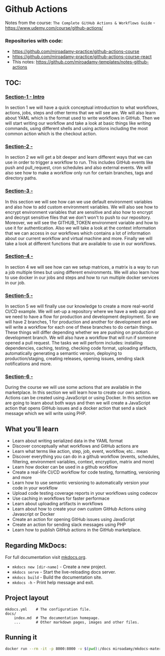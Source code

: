 # Github Actions

Notes from the course: `The Complete GitHub Actions & Workflows Guide` - https://www.udemy.com/course/github-actions/
### Repositories with code: 

* <https://github.com/miroadamy-practice/github-actions-course>
* <https://github.com/miroadamy-practice/github-actions-course-react>
* This notes: <https://github.com/miroadamy-templates/notes-github-actions>

## TOC:

### [Section-1 - Intro](./section-01.md)

In section 1 we will have a quick conceptual introduction to what workflows, actions, jobs, steps and other terms that we will see are. We will also learn about YAML which is the format used to write workflows in GitHub. Then we will start writing our workflow and take a look at basic things like writing commands, using different shells and using actions including the most common action which is the checkout action.

### [Section-2 - ](./section-02.md)


In section 2 we will get a bit deeper and learn different ways that we can use in order to trigger a workflow to run. This includes GitHub events like push and pull_request, cron schedules and also external events. We will also see how to make a workflow only run for certain branches, tags and directory paths.

### [Section-3 - ](./section-03.md)


In this section we will see how can we use default environment variables and also how to add custom environment variables. We will also see how to encrypt environment variables that are sensitive and also how to encrypt and decrypt sensitive files that we don't won't to push to our repository. Moreover, we will see the GITHUB_TOKEN environment variable and how to use it for authentication. Also we will take a look at the context information that we can access in our workflows which contains a lot of information about our current workflow and virtual machine and more. Finally we will take a look at different functions that are available to use in our workflows.

### [Section-4 - ](./section-04.md)

In section 4 we will see how can we setup matrices, a matrix is a way to run a job multiple times but using different environments. We will also learn how to use docker in our jobs and steps and how to run multiple docker services in our job.

### [Section-5 - ](./section-05.md)

In section 5 we will finally use our knowledge to create a more real-world CI/CD example. We will set-up a repository where we have a web app and we need to have a flow for production and development deployment. So we will have 2 branches, 1 for production and another for development and we will write a workflow for each one of these branches to do certain things. These things will differ depending whether we are pushing on production or development branch. We will also have a workflow that will run if someone opened a pull request. The tasks we will perform includes: installing dependencies, caching, testing, checking code format, uploading artifacts, automatically generating a semantic version, deploying to production/staging, creating releases, opening issues, sending slack notifications and more.

### [Section-6 - ](./section-06.md)

During the course we will use some actions that are available in the marketplace. In this section we will learn how to create our own actions. Actions can be created using JavaScript or using Docker. In this section we are going to learn about both ways and then we will create a JavaScript action that opens GitHub issues and a docker action that send a slack message which we will write using PHP.



## What you’ll learn

* Learn about writing serialized data in the YAML format
* Discover conceptually what workflows and GitHub actions are
* Learn what terms like action, step, job, event, workflow, etc.. mean
* Discover everything you can do in a github workflow (events, schedules, filtering, environment variables, context, encryption, matrix and more)
* Learn how docker can be used in a github workflow
* Create a real-life CI/CD workflow for code testing, formatting, versioning and more
* Learn how to use semantic versioning to automatically version your code in your workflow
* Upload code testing coverage reports in your workflows using codecov
* Use caching in workflows for faster performace
* Learn about uploading artifacts in workflows
* Learn about how to create your own custom GitHub Actions using Javascript or Docker
* Create an action for opening GitHub issues using JavaScript
* Create an action for sending slack messages using PHP
* Learn how to publish GitHub actions in the GitHub marketplace.



## Regarding MkDocs:

For full documentation visit [mkdocs.org](https://www.mkdocs.org).


* `mkdocs new [dir-name]` - Create a new project.
* `mkdocs serve` - Start the live-reloading docs server.
* `mkdocs build` - Build the documentation site.
* `mkdocs -h` - Print help message and exit.

## Project layout

    mkdocs.yml    # The configuration file.
    docs/
        index.md  # The documentation homepage.
        ...       # Other markdown pages, images and other files.

## Running it

```bash
docker run --rm -it -p 8000:8000 -v $(pwd):/docs miroadamy/mkdocs-material
```
